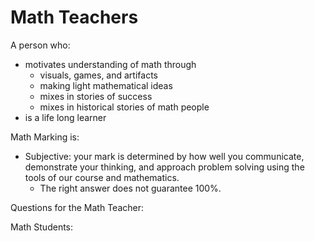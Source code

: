 # Math Teachers

A person who:
- motivates understanding of math through 
	- visuals, games, and artifacts
	- making light mathematical ideas
	- mixes in stories of success
	- mixes in historical stories of math people
- is a life long learner

Math Marking is:
- Subjective:  your mark is determined by how well you communicate, demonstrate your thinking, and approach problem solving using the tools of our course and mathematics.
	- The right answer does not guarantee 100%.

Questions for the Math Teacher:



Math Students:



